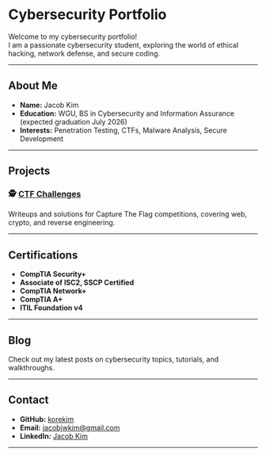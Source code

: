 # Cybersecurity Portfolio

Welcome to my cybersecurity portfolio!  
I am a passionate cybersecurity student, exploring the world of ethical hacking, network defense, and secure coding.

---

## About Me

- **Name:** Jacob Kim
- **Education:** WGU, BS in Cybersecurity and Information Assurance (expected graduation July 2026)
- **Interests:** Penetration Testing, CTFs, Malware Analysis, Secure Development

---

## Projects
### 🕵️ [CTF Challenges](https://github.com/korekim/ctf-challenges)
Writeups and solutions for Capture The Flag competitions, covering web, crypto, and reverse engineering.

---

## Certifications

- **CompTIA Security+**
- **Associate of ISC2, SSCP Certified**
- **CompTIA Network+**
- **CompTIA A+**
- **ITIL Foundation v4**

---

## Blog

Check out my latest posts on cybersecurity topics, tutorials, and walkthroughs.

---

## Contact

- **GitHub:** [korekim](https://github.com/korekim)
- **Email:** jacobjwkim@gmail.com
- **LinkedIn:** [Jacob Kim](https://www.linkedin.com/in/jacob-j-w-kim-584b69189/)

---


